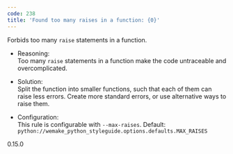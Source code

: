 ```yaml
---
code: 238
title: 'Found too many raises in a function: {0}'
---
```


Forbids too many `raise` statements in a function.

  - Reasoning:  
    Too many `raise` statements in a function make the code untraceable
    and overcomplicated.

  - Solution:  
    Split the function into smaller functions, such that each of them
    can raise less errors. Create more standard errors, or use
    alternative ways to raise them.

  - Configuration:  
    This rule is configurable with `--max-raises`. Default:
    `python://wemake_python_styleguide.options.defaults.MAX_RAISES`

<div class="versionadded">

0.15.0

</div>